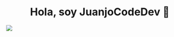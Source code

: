<div align="center">
<h1 align="center">Hola, soy JuanjoCodeDev 👋</h1>
</div>

<img src="https://i.imgur.com/VfkX1Ou.jpg">
